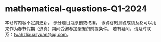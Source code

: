 # mathematical-questions-Q1-2024

本仓库内容不定期更新。
部分题目为原创或改编。
该试卷的测试成绩及格可以用来作为春节假期（迫真）期间受邀参加聚餐的前提条件。
若有疑问，请及时联系：twahzlixuanyuan@qq.com。
